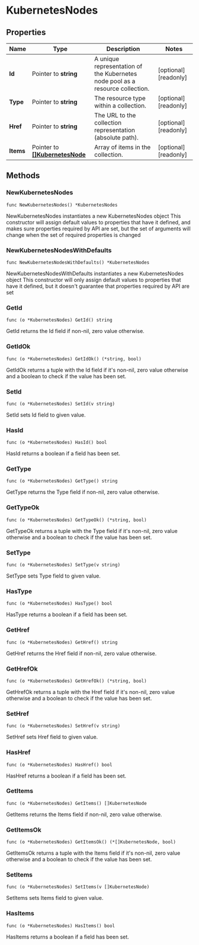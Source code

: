 # KubernetesNodes

## Properties

|Name | Type | Description | Notes|
|------------ | ------------- | ------------- | -------------|
|**Id** | Pointer to **string** | A unique representation of the Kubernetes node pool as a resource collection. | [optional] [readonly] |
|**Type** | Pointer to **string** | The resource type within a collection. | [optional] [readonly] |
|**Href** | Pointer to **string** | The URL to the collection representation (absolute path). | [optional] [readonly] |
|**Items** | Pointer to [**[]KubernetesNode**](KubernetesNode.md) | Array of items in the collection. | [optional] [readonly] |

## Methods

### NewKubernetesNodes

`func NewKubernetesNodes() *KubernetesNodes`

NewKubernetesNodes instantiates a new KubernetesNodes object
This constructor will assign default values to properties that have it defined,
and makes sure properties required by API are set, but the set of arguments
will change when the set of required properties is changed

### NewKubernetesNodesWithDefaults

`func NewKubernetesNodesWithDefaults() *KubernetesNodes`

NewKubernetesNodesWithDefaults instantiates a new KubernetesNodes object
This constructor will only assign default values to properties that have it defined,
but it doesn't guarantee that properties required by API are set

### GetId

`func (o *KubernetesNodes) GetId() string`

GetId returns the Id field if non-nil, zero value otherwise.

### GetIdOk

`func (o *KubernetesNodes) GetIdOk() (*string, bool)`

GetIdOk returns a tuple with the Id field if it's non-nil, zero value otherwise
and a boolean to check if the value has been set.

### SetId

`func (o *KubernetesNodes) SetId(v string)`

SetId sets Id field to given value.

### HasId

`func (o *KubernetesNodes) HasId() bool`

HasId returns a boolean if a field has been set.

### GetType

`func (o *KubernetesNodes) GetType() string`

GetType returns the Type field if non-nil, zero value otherwise.

### GetTypeOk

`func (o *KubernetesNodes) GetTypeOk() (*string, bool)`

GetTypeOk returns a tuple with the Type field if it's non-nil, zero value otherwise
and a boolean to check if the value has been set.

### SetType

`func (o *KubernetesNodes) SetType(v string)`

SetType sets Type field to given value.

### HasType

`func (o *KubernetesNodes) HasType() bool`

HasType returns a boolean if a field has been set.

### GetHref

`func (o *KubernetesNodes) GetHref() string`

GetHref returns the Href field if non-nil, zero value otherwise.

### GetHrefOk

`func (o *KubernetesNodes) GetHrefOk() (*string, bool)`

GetHrefOk returns a tuple with the Href field if it's non-nil, zero value otherwise
and a boolean to check if the value has been set.

### SetHref

`func (o *KubernetesNodes) SetHref(v string)`

SetHref sets Href field to given value.

### HasHref

`func (o *KubernetesNodes) HasHref() bool`

HasHref returns a boolean if a field has been set.

### GetItems

`func (o *KubernetesNodes) GetItems() []KubernetesNode`

GetItems returns the Items field if non-nil, zero value otherwise.

### GetItemsOk

`func (o *KubernetesNodes) GetItemsOk() (*[]KubernetesNode, bool)`

GetItemsOk returns a tuple with the Items field if it's non-nil, zero value otherwise
and a boolean to check if the value has been set.

### SetItems

`func (o *KubernetesNodes) SetItems(v []KubernetesNode)`

SetItems sets Items field to given value.

### HasItems

`func (o *KubernetesNodes) HasItems() bool`

HasItems returns a boolean if a field has been set.


